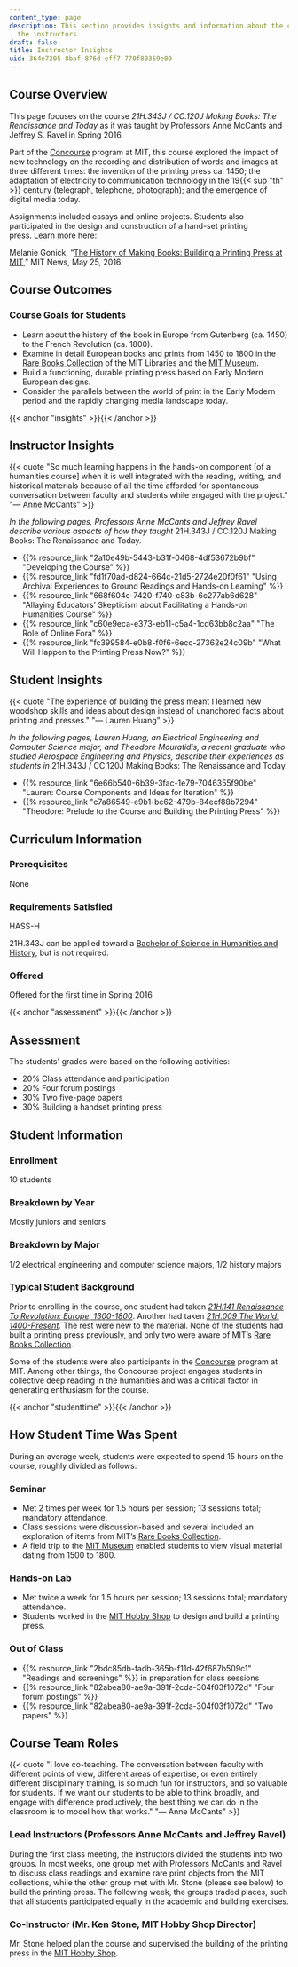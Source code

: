 ```yaml
---
content_type: page
description: This section provides insights and information about the course from
  the instructors.
draft: false
title: Instructor Insights
uid: 364e7205-8baf-876d-eff7-770f80369e00
---
```

## Course Overview

This page focuses on the course *21H.343J / CC.120J* *Making Books: The Renaissance and Today* as it was taught by Professors Anne McCants and Jeffrey S. Ravel in Spring 2016.

Part of the [Concourse](http://concourse.mit.edu/) program at MIT, this course explored the impact of new technology on the recording and distribution of words and images at three different times: the invention of the printing press ca. 1450; the adaptation of electricity to communication technology in the 19{{< sup "th" >}} century (telegraph, telephone, photograph); and the emergence of digital media today.

Assignments included essays and online projects. Students also participated in the design and construction of a hand-set printing press. Learn more here:

Melanie Gonick, “[The History of Making Books: Building a Printing Press at MIT](https://www.youtube.com/watch?v=ioPT8oDoG_I&feature=youtu.be),” MIT News, May 25, 2016.

## Course Outcomes

### Course Goals for Students

- Learn about the history of the book in Europe from Gutenberg (ca. 1450) to the French Revolution (ca. 1800).
- Examine in detail European books and prints from 1450 to 1800 in the [Rare Books Collection](https://libraries.mit.edu/distinctive-collections/collections/rare-books/) of the MIT Libraries and the [MIT Museum](http://web.mit.edu/museum/).
- Build a functioning, durable printing press based on Early Modern European designs.
- Consider the parallels between the world of print in the Early Modern period and the rapidly changing media landscape today.

{{< anchor "insights" >}}{{< /anchor >}}

## Instructor Insights

{{< quote "So much learning happens in the hands-on component [of a humanities course] when it is well integrated with the reading, writing, and historical materials because of all the time afforded for spontaneous conversation between faculty and students while engaged with the project." "— Anne McCants" >}}

*In the following pages, Professors Anne McCants and Jeffrey Ravel describe various aspects of how they taught* 21H.343J / CC.120J Making Books: The Renaissance and Today.

- {{% resource_link "2a10e49b-5443-b31f-0468-4df53672b9bf" "Developing the Course" %}}
- {{% resource_link "fd1f70ad-d824-664c-21d5-2724e20f0f61" "Using Archival Experiences to Ground Readings and Hands-on Learning" %}}
- {{% resource_link "668f604c-7420-f740-c83b-6c277ab6d628" "Allaying Educators’ Skepticism about Facilitating a Hands-on Humanities Course" %}}
- {{% resource_link "c60e9eca-e373-eb11-c5a4-1cd63bb8c2aa" "The Role of Online Fora" %}}
- {{% resource_link "fc399584-e0b8-f0f6-6ecc-27362e24c09b" "What Will Happen to the Printing Press Now?" %}}

## Student Insights

{{< quote "The experience of building the press meant I learned new woodshop skills and ideas about design instead of unanchored facts about printing and presses." "— Lauren Huang" >}}

*In the following pages, Lauren Huang, an Electrical Engineering and Computer Science major, and Theodore Mouratidis, a recent graduate who studied Aerospace Engineering and Physics, describe their experiences as students in* 21H.343J / CC.120J Making Books: The Renaissance and Today.

- {{% resource_link "6e66b540-6b39-3fac-1e79-7046355f90be" "Lauren: Course Components and Ideas for Iteration" %}}
- {{% resource_link "c7a86549-e9b1-bc62-479b-84ecf88b7294" "Theodore: Prelude to the Course and Building the Printing Press" %}}

## Curriculum Information

### Prerequisites

None

### Requirements Satisfied

HASS-H

21H.343J can be applied toward a [Bachelor of Science in Humanities and History](http://history.mit.edu/undergraduate), but is not required.

### Offered

Offered for the first time in Spring 2016

{{< anchor "assessment" >}}{{< /anchor >}}

## Assessment

The students' grades were based on the following activities:

- 20% Class attendance and participation
- 20% Four forum postings
- 30% Two five-page papers
- 30% Building a handset printing press

## Student Information

### Enrollment

10 students

### Breakdown by Year

Mostly juniors and seniors

### Breakdown by Major

1/2 electrical engineering and computer science majors, 1/2 history majors

### Typical Student Background

Prior to enrolling in the course, one student had taken [*21H.141 Renaissance To Revolution: Europe, 1300-1800*](https://ocw-studio.odl.mit.edu/courses/21h-141-renaissance-to-revolution-europe-1300-1800-spring-2015). Another had taken [*21H.009 The World: 1400-Present*](https://ocw-studio.odl.mit.edu/courses/21h-009-the-world-1400-present-spring-2014)*.* The rest were new to the material. None of the students had built a printing press previously, and only two were aware of MIT’s [Rare Books Collection](http://libraries.mit.edu/archives/research/rare-books.html).

Some of the students were also participants in the [Concourse](http://concourse.mit.edu/) program at MIT. Among other things, the Concourse project engages students in collective deep reading in the humanities and was a critical factor in generating enthusiasm for the course.

{{< anchor "studenttime" >}}{{< /anchor >}}

## How Student Time Was Spent

During an average week, students were expected to spend 15 hours on the course, roughly divided as follows:

### Seminar

- Met 2 times per week for 1.5 hours per session; 13 sessions total; mandatory attendance.
- Class sessions were discussion-based and several included an exploration of items from MIT’s [Rare Books Collection](http://libraries.mit.edu/archives/research/rare-books.html).
- A field trip to the [MIT Museum](http://mitmuseum.mit.edu/) enabled students to view visual material dating from 1500 to 1800.

### Hands-on Lab

- Met twice a week for 1.5 hours per session; 13 sessions total; mandatory attendance.
- Students worked in the [MIT Hobby Shop](http://studentlife.mit.edu/hobbyshop) to design and build a printing press.

### Out of Class

- {{% resource_link "2bdc85db-fadb-365b-f11d-42f687b509c1" "Readings and screenings" %}} in preparation for class sessions
- {{% resource_link "82abea80-ae9a-391f-2cda-304f03f1072d" "Four forum postings" %}}
- {{% resource_link "82abea80-ae9a-391f-2cda-304f03f1072d" "Two papers" %}}

## Course Team Roles

{{< quote "I love co-teaching. The conversation between faculty with different points of view, different areas of expertise, or even entirely different disciplinary training, is so much fun for instructors, and so valuable for students. If we want our students to be able to think broadly, and engage with difference productively, the best thing we can do in the classroom is to model how that works." "— Anne McCants" >}}

### Lead Instructors (Professors Anne McCants and Jeffrey Ravel)

During the first class meeting, the instructors divided the students into two groups. In most weeks, one group met with Professors McCants and Ravel to discuss class readings and examine rare print objects from the MIT collections, while the other group met with Mr. Stone (please see below) to build the printing press. The following week, the groups traded places, such that all students participated equally in the academic and building exercises.

### Co-Instructor (Mr. Ken Stone, MIT Hobby Shop Director)

Mr. Stone helped plan the course and supervised the building of the printing press in the [MIT Hobby Shop](http://studentlife.mit.edu/hobbyshop).